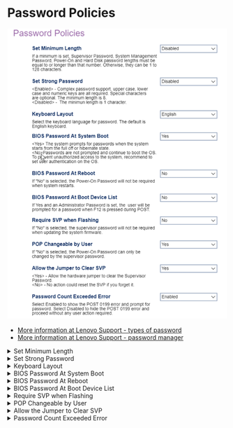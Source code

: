 # Password Policies #


![](./img/thinkcenter_password_policy.png)

 - [More information at Lenovo Support - types of password](https://support.lenovo.com/us/en/solutions/ht513634)
 - [More information at Lenovo Support - password manager](https://support.lenovo.com/us/en/solutions/ht103666-introduction-to-password-manager-thinkpad-thinkcentre-thinkstation)

<details><summary>Set Minimum Length</summary>

Options:

 *  **Disabled** - no minimum (see below). Default.
 *   4 - 12 characters minimum.

?> If no minimum is set, passwords may be 1 to 128 characters long.

?> If a minimum is set, it applies to:
 - Supervisor Password (SVP)
 - System Management Password (SMP)
 - Power-on (POP) and Hard Disk Passwords 

?> If both `Set Minimum Length` and `Set Strong Password` are enabled, the longest value for minimum length applies.

| WMI Setting name | Values | SVP or SMP Req'd |
|:---|:---|:---|
| SetMinimumLength | Disabled, 4 characters, 5 characters, 6 characters, 7 characters, 8 characters, 9 characters, 10 characters, 11 characters, 12 characters | yes |

</details>

<details><summary>Set Strong Password</summary>

Options:

1.  **Enabled** - Upper case, lower case and numeric characters are all required. Special characters are optional. The minimum length is 8. Default.
1.  Disabled - The minimum length is 1 character.

| WMI Setting name | Values | SVP or SMP Req'd |
|:---|:---|:---|
| SetStrongPassword | Disabled, Enabled | yes |

</details>

<details><summary>Keyboard Layout</summary>

Select the keyboard language for password.

Options:

1.  **English** - Default.
2.  French
3.  German
4.  Russian
5.  Chinese

| WMI Setting name | Values | SVP or SMP Req'd |
|:---|:---|:---|
| KeyboardLayout | English, French, German, Chinese | yes |

</details>

<details><summary>BIOS Password At System Boot</summary>

Whether to give a BIOS password prompt at system boot (when the system starts from the full off or hibernate state):

1.  **Yes** - Default.
1.  No.

!> To prevent unauthorized access to the system, we recommend setting user authentication on the OS.

| WMI Setting name | Values | SVP or SMP Req'd |
|:---|:---|:---|
| BIOSPasswordAtSystemBoot | No, Yes | yes |

</details>

<details><summary>BIOS Password At Reboot</summary>

Whether the power-on password (POP) is required when system restarts.

Options:

1.  **No** - Default.
1.  Yes - enables password prompt on reboot.

| WMI Setting name | Values | SVP or SMP Req'd |
|:---|:---|:---|
| BIOSPasswordAtReboot | No,Yes | yes |

</details>

<details><summary>BIOS Password At Boot Device List</summary>

Whether the user is prompted for a password when F12 is pressed during POST (and an administrator password was set).

Options:

1.  **No** - Default.
1.  Yes.

| WMI Setting name | Values | SVP or SMP Req'd |
|:---|:---|:---|
| BIOSPasswordAtBootDeviceList | No, Yes | yes |

</details>

<details><summary>Require SVP when Flashing</summary>

Whether the supervisor password (SVP) is required when updating the system firmware.

Options:

1.  **No** - Default.
1.  Yes.

| WMI Setting name | Values | SVP or SMP Req'd |
|:---|:---|:---|
| RequireSVPwhenFlashing | No, Yes | yes |

</details>

<details><summary>POP Changeable by User</summary>

Whether the Power-On Password (POP) can be changed by users, or else, only with the Supervisor Password (SVP).

Options:

1.  **Yes** - Default.
2.  No.

| WMI Setting name | Values | SVP or SMP Req'd |
|:---|:---|:---|
| POPChangeablebyUser | No, Yes | yes |

</details>

<details><summary>Allow the Jumper to Clear SVP</summary>

Whether to allow the hardware jumper to clear the Supervisor
password.

Options:

1.  **Yes** - Default.
2.  No.

| WMI Setting name | Values | SVP or SMP Req'd |
|:---|:---|:---|
| AllowJumperClearSVP | No, Yes | yes |

!> When disabled, no action can reset the SVP if you forget it.

</details>

<details><summary>Password Count Exceeded Error</summary>

Whether to show the POST 0199 error and password prompt:

1.  **Enabled** - Default.
2.  Disabled.

| WMI Setting name | Values | SVP or SMP Req'd |
|:---|:---|:---|
| PasswordCountExceededError | Disabled, Enabled | yes |

 - [More information at Lenovo Support](https://support.lenovo.com/lt/en/solutions/ht052093-error-0199-system-security-security-password-retry-count-exceeded-thinkcentre-m90-m90p-thinkserver-ts200v-thinkstation-e20)

</details>